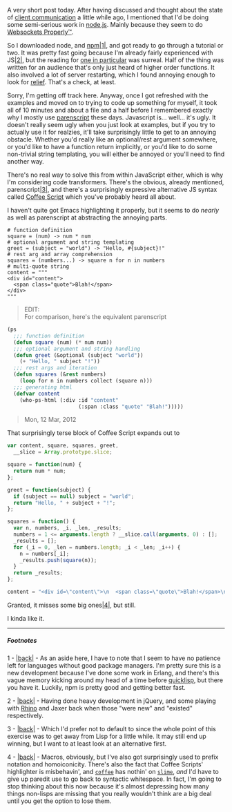 A very short post today. After having discussed and thought about the state of [client communication](http://langnostic.blogspot.com/2012/02/client-communication.html) a little while ago, I mentioned that I'd be doing some semi-serious work in [node.js](http://nodejs.org/). Mainly because they seem to do [Websockets Properly™](http://socket.io/).

So I downloaded node, and [npm](http://npmjs.org/)<a name="note-Thu-Mar-08-234036EST-2012"></a>[|1|](#foot-Thu-Mar-08-234036EST-2012), and got ready to go through a tutorial or two. It was pretty fast going because I'm already fairly experienced with JS<a name="note-Thu-Mar-08-234046EST-2012"></a>[|2|](#foot-Thu-Mar-08-234046EST-2012), but the reading for [one in particular](http://www.nodebeginner.org/#analyzing-our-http-server) was surreal. Half of the thing was written for an audience that's only just heard of higher order functions. It also involved a lot of server restarting, which I found annoying enough to look for [relief](https://github.com/DracoBlue/spludo/blob/master/build/run_dev_server.js). That's a check, at least.

Sorry, I'm getting off track here. Anyway, once I got refreshed with the examples and moved on to trying to code up something for myself, it took all of 10 minutes and about a file and a half before I remembered exactly why I mostly use [parenscript](http://common-lisp.net/project/parenscript/) these days. Javascript is... well... it's ugly. It doesn't really seem ugly when you just look at examples, but if you try to actually use it for realzies, it'll take surprisingly little to get to an annoying obstacle. Whether you'd really like an optional/rest argument somewhere, or you'd like to have a function return implicitly, or you'd like to do some non-trivial string templating, you will either be annoyed or you'll need to find another way.

There's no real way to solve this from within JavaScript either, which is why I'm considering code transformers. There's the obvious, already mentioned, parenscript<a name="note-Thu-Mar-08-234215EST-2012"></a>[|3|](#foot-Thu-Mar-08-234215EST-2012), and there's a surprisingly expressive alternative JS syntax called [Coffee Script](http://coffeescript.org/) which you've probably heard all about.

I haven't quite got Emacs highlighting it properly, but it seems to do *nearly* as well as parenscript at abstracting the annoying parts.

```coffee-script
# function definition
square = (num) -> num * num                               
# optional argument and string templating
greet = (subject = "world") -> "Hello, #{subject}!"     
# rest arg and array comprehension
squares = (numbers...) -> square n for n in numbers     
# multi-quote string
content = """
<div id="content">
  <span class="quote">Blah!</span>
</div>
"""
```

> EDIT:  
>   For comparison, here's the equivalent parenscript  
```lisp
(ps
  ;;; function definition
  (defun square (num) (* num num))
  ;;; optional argument and string handling
  (defun greet (&optional (subject "world"))
    (+ "Hello, " subject "!"))
  ;;; rest args and iteration
  (defun squares (&rest numbers)
    (loop for n in numbers collect (square n)))
  ;;; generating html
  (defvar content 
    (who-ps-html (:div :id "content" 
                       (:span :class "quote" "Blah!")))))
```
> Mon, 12 Mar, 2012  

That surprisingly terse block of Coffee Script expands out to

```javascript
var content, square, squares, greet,
  __slice = Array.prototype.slice;

square = function(num) {
  return num * num;
};

greet = function(subject) {
  if (subject == null) subject = "world";
  return "Hello, " + subject + "!";
};

squares = function() {
  var n, numbers, _i, _len, _results;
  numbers = 1 <= arguments.length ? __slice.call(arguments, 0) : [];
  _results = [];
  for (_i = 0, _len = numbers.length; _i < _len; _i++) {
    n = numbers[_i];
    _results.push(square(n));
  }
  return _results;
};

content = "<div id=\"content\">\n  <span class=\"quote\">Blah!</span>\n</div>";
```

Granted, it misses some big ones<a name="note-Thu-Mar-08-234306EST-2012"></a>[|4|](#foot-Thu-Mar-08-234306EST-2012), but still.

I kinda like it.

* * *
##### Footnotes

1 - <a name="foot-Thu-Mar-08-234036EST-2012"></a>[|back|](#note-Thu-Mar-08-234036EST-2012) - As an aside here, I have to note that I seem to have no patience left for languages without good package managers. I'm pretty sure this is a new development because I've done some work in Erlang, and there's this vague memory kicking around my head of a time before [quicklisp](http://www.quicklisp.org/), but there you have it. Luckily, npm is pretty good and getting better fast.

2 - <a name="foot-Thu-Mar-08-234046EST-2012"></a>[|back|](#note-Thu-Mar-08-234046EST-2012) - Having done heavy development in jQuery, and some playing with [Rhino](http://www.mozilla.org/rhino/) and Jaxer back when those "were new" and "existed" respectively.

3 - <a name="foot-Thu-Mar-08-234215EST-2012"></a>[|back|](#note-Thu-Mar-08-234215EST-2012) - Which I'd prefer not to default to since the whole point of this exercise was to get away from Lisp for a little while. It may still end up winning, but I want to at least look at an alternative first. 

4 - <a name="foot-Thu-Mar-08-234306EST-2012"></a>[|back|](#note-Thu-Mar-08-234306EST-2012) - Macros, obviously, but I've also got surprisingly used to prefix notation and homoiconicity. There's also the fact that Coffee Scripts' highlighter is misbehavin', and [`coffee`](http://www.opinionatedprogrammer.com/2010/12/installing-coffeescript-on-debian-or-ubuntu/) has nothin' on [`slime`](http://common-lisp.net/project/slime/), *and* I'd have to give up paredit use to go back to syntactic whitespace. In fact, I'm going to stop thinking about this now because it's almost depressing how many things non-lisps are missing that you really wouldn't think are a big deal until you get the option to lose them.

